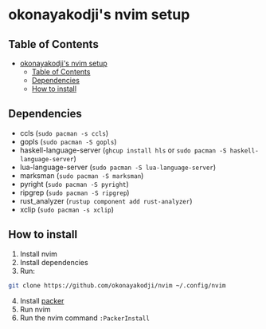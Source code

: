 # okonayakodji's nvim setup

## Table of Contents
<!--toc:start-->
- [okonayakodji's nvim setup](#okonayakodjis-nvim-setup)
  - [Table of Contents](#table-of-contents)
  - [Dependencies](#dependencies)
  - [How to install](#how-to-install)

## Dependencies
- ccls (`sudo pacman -s ccls`)
- gopls (`sudo pacman -S gopls`)
- haskell-language-server (`ghcup install hls` or `sudo pacman -S haskell-language-server`)
- lua-language-server (`sudo pacman -S lua-language-server`)
- marksman (`sudo pacman -S marksman`)
- pyright (`sudo pacman -S pyright`)
- ripgrep (`sudo pacman -S ripgrep`)
- rust_analyzer (`rustup component add rust-analyzer`)
- xclip (`sudo pacman -s xclip`)

## How to install
1. Install nvim
2. Install dependencies
3. Run:
```bash
git clone https://github.com/okonayakodji/nvim ~/.config/nvim
```
4. Install [packer](https://github.com/wbthomason/packer.nvim)
5. Run nvim
6. Run the nvim command `:PackerInstall`
